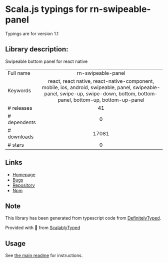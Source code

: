 
# Scala.js typings for rn-swipeable-panel

Typings are for version 1.1

## Library description:
Swipeable bottom panel for react native

|                    |                 |
| ------------------ | :-------------: |
| Full name          | rn-swipeable-panel |
| Keywords           | react, react native, react-native-component, mobile, ios, android, swipeable, panel, swipeable-panel, swipe-up, swipe-down, bottom, bottom-panel, bottom-up, bottom-up-panel |
| # releases         | 41 |
| # dependents       | 0 |
| # downloads        | 17081 |
| # stars            | 0 |

## Links
- [Homepage](https://github.com/enesozturk/rn-swipeable-panel)
- [Bugs](https://github.com/enesozturk/rn-swipeable-panel/issues)
- [Repository](https://github.com/enesozturk/rn-swipeable-panel)
- [Npm](https://www.npmjs.com/package/rn-swipeable-panel)
    


## Note
This library has been generated from typescript code from [DefinitelyTyped](https://definitelytyped.org).

Provided with :purple_heart: from [ScalablyTyped](https://github.com/oyvindberg/ScalablyTyped)

## Usage
See [the main readme](../../readme.md) for instructions.


